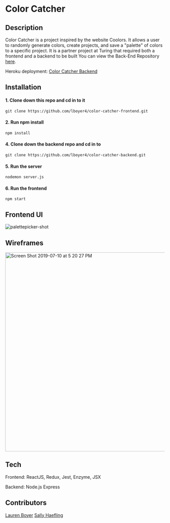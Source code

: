 # Color Catcher

## Description

 Color Catcher is a project inspired by the website Coolors. It allows a user to randomly generate colors, create projects, and save a "palette" of colors to a specific project. It is a partner project at Turing that required both a frontend and a backend to be built
 You can view the Back-End Repository [here](https://github.com/lboyer4/color-catcher-backend.git).
 
 Heroku deployment: [Color Catcher Backend](https://colorcatcher.herokuapp.com/)

## Installation
  #### 1. Clone down this repo and cd in to it
  ```git clone https://github.com/lboyer4/color-catcher-frontend.git```
  #### 2. Run npm install
 ```npm install```
  #### 4. Clone down the backend repo and cd in to
  ```git clone https://github.com/lboyer4/color-catcher-backend.git```
  #### 5. Run the server
  ```nodemon server.js```
  #### 6. Run the frontend
  ```npm start```
 ## Frontend UI
 ![palettepicker-shot](/Users/laurenboyer/Desktop/colorpicker.png)
 
 ## Wireframes
 <img width="626" alt="Screen Shot 2019-07-10 at 5 20 27 PM" src="https://user-images.githubusercontent.com/40863560/61019084-2a145000-a356-11e9-897b-6204591e75fa.png">

## Tech
 Frontend: ReactJS, Redux, Jest, Enzyme, JSX
 
 Backend: Node.js Express
## Contributors
[Lauren Boyer](https://github.com/lboyer4)
[Sally Haefling](https://github.com/SallyHaefling)
